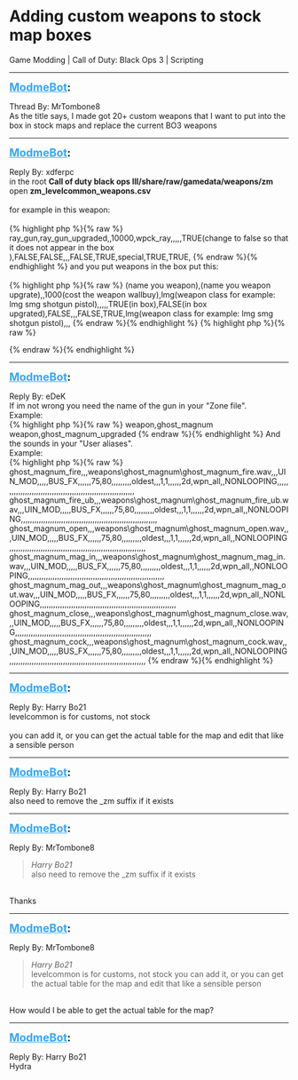 # Adding custom weapons to stock map boxes
Game Modding | Call of Duty: Black Ops 3 | Scripting

---
<strong style="font-size: 1.4em;"><span style="text-decoration: underline;text-decoration-color: #34a7f9;"><span style="color:#34a7f9;">ModmeBot</span></span>:</strong>

<p>Thread By: MrTombone8<br />As the title says, I made got 20+ custom weapons that I want to put into the box in stock maps and replace the current BO3 weapons</p>

---
<strong style="font-size: 1.4em;"><span style="text-decoration: underline;text-decoration-color: #34a7f9;"><span style="color:#34a7f9;">ModmeBot</span></span>:</strong>

<p>Reply By: xdferpc<br />in the root <strong>Call of duty black ops III/share/raw/gamedata/weapons/zm</strong><br />open <strong>zm_levelcommon_weapons.csv</strong><br /> <br />for example in this weapon:<br /> <br />{% highlight php %}{% raw %}
ray_gun,ray_gun_upgraded,,10000,wpck_ray,,,,,TRUE(change to false so that it does not appear in the box ),FALSE,FALSE,,,FALSE,TRUE,special,TRUE,TRUE,
{% endraw %}{% endhighlight %}
and you put weapons in the box put this:<br /> <br />{% highlight php %}{% raw %}
(name you weapon),(name you weapon upgrate),,1000(cost the weapon wallbuy),lmg(weapon class for example: lmg smg shotgun pistol),,,,,TRUE(in box),FALSE(in box upgrated),FALSE,,,FALSE,TRUE,lmg(weapon class for example: lmg smg shotgun pistol),,,
{% endraw %}{% endhighlight %}
{% highlight php %}{% raw %}

{% endraw %}{% endhighlight %}
</p>

---
<strong style="font-size: 1.4em;"><span style="text-decoration: underline;text-decoration-color: #34a7f9;"><span style="color:#34a7f9;">ModmeBot</span></span>:</strong>

<p>Reply By: eDeK<br />If im not wrong you need the name of the gun in your &quot;Zone file&quot;.<br />Example:<br />{% highlight php %}{% raw %}
weapon,ghost_magnum
weapon,ghost_magnum_upgraded
{% endraw %}{% endhighlight %}
And the sounds in your &quot;User aliases&quot;.<br />Example:<br />{% highlight php %}{% raw %}
ghost_magnum_fire,,,weapons\ghost_magnum\ghost_magnum_fire.wav,,,UIN_MOD,,,,,BUS_FX,,,,,,75,80,,,,,,,,,oldest,,,1,1,,,,,,2d,wpn_all,,NONLOOPING,,,,,,,,,,,,,,,,,,,,,,,,,,,,,,,,,,,,,,,,,,,,,,,,,,,,,,,,,,,,,
ghost_magnum_fire_ub,,,weapons\ghost_magnum\ghost_magnum_fire_ub.wav,,,UIN_MOD,,,,,BUS_FX,,,,,,75,80,,,,,,,,,oldest,,,1,1,,,,,,2d,wpn_all,,NONLOOPING,,,,,,,,,,,,,,,,,,,,,,,,,,,,,,,,,,,,,,,,,,,,,,,,,,,,,,,,,,,,,
ghost_magnum_open,,,weapons\ghost_magnum\ghost_magnum_open.wav,,,UIN_MOD,,,,,BUS_FX,,,,,,75,80,,,,,,,,,oldest,,,1,1,,,,,,2d,wpn_all,,NONLOOPING,,,,,,,,,,,,,,,,,,,,,,,,,,,,,,,,,,,,,,,,,,,,,,,,,,,,,,,,,,,,,
ghost_magnum_mag_in,,,weapons\ghost_magnum\ghost_magnum_mag_in.wav,,,UIN_MOD,,,,,BUS_FX,,,,,,75,80,,,,,,,,,oldest,,,1,1,,,,,,2d,wpn_all,,NONLOOPING,,,,,,,,,,,,,,,,,,,,,,,,,,,,,,,,,,,,,,,,,,,,,,,,,,,,,,,,,,,,,
ghost_magnum_mag_out,,,weapons\ghost_magnum\ghost_magnum_mag_out.wav,,,UIN_MOD,,,,,BUS_FX,,,,,,75,80,,,,,,,,,oldest,,,1,1,,,,,,2d,wpn_all,,NONLOOPING,,,,,,,,,,,,,,,,,,,,,,,,,,,,,,,,,,,,,,,,,,,,,,,,,,,,,,,,,,,,,
ghost_magnum_close,,,weapons\ghost_magnum\ghost_magnum_close.wav,,,UIN_MOD,,,,,BUS_FX,,,,,,75,80,,,,,,,,,oldest,,,1,1,,,,,,2d,wpn_all,,NONLOOPING,,,,,,,,,,,,,,,,,,,,,,,,,,,,,,,,,,,,,,,,,,,,,,,,,,,,,,,,,,,,,
ghost_magnum_cock,,,weapons\ghost_magnum\ghost_magnum_cock.wav,,,UIN_MOD,,,,,BUS_FX,,,,,,75,80,,,,,,,,,oldest,,,1,1,,,,,,2d,wpn_all,,NONLOOPING,,,,,,,,,,,,,,,,,,,,,,,,,,,,,,,,,,,,,,,,,,,,,,,,,,,,,,,,,,,,,
{% endraw %}{% endhighlight %}
</p>

---
<strong style="font-size: 1.4em;"><span style="text-decoration: underline;text-decoration-color: #34a7f9;"><span style="color:#34a7f9;">ModmeBot</span></span>:</strong>

<p>Reply By: Harry Bo21<br />levelcommon is for customs, not stock<br /> <br />you can add it, or you can get the actual table for the map and edit that like a sensible person</p>

---
<strong style="font-size: 1.4em;"><span style="text-decoration: underline;text-decoration-color: #34a7f9;"><span style="color:#34a7f9;">ModmeBot</span></span>:</strong>

<p>Reply By: Harry Bo21<br />also need to remove the _zm suffix if it exists</p>

---
<strong style="font-size: 1.4em;"><span style="text-decoration: underline;text-decoration-color: #34a7f9;"><span style="color:#34a7f9;">ModmeBot</span></span>:</strong>

<p>Reply By: MrTombone8<br /><blockquote><em>Harry Bo21</em><br />also need to remove the _zm suffix if it exists</blockquote><br /> Thanks</p>

---
<strong style="font-size: 1.4em;"><span style="text-decoration: underline;text-decoration-color: #34a7f9;"><span style="color:#34a7f9;">ModmeBot</span></span>:</strong>

<p>Reply By: MrTombone8<br /><blockquote><em>Harry Bo21</em><br />levelcommon is for customs, not stock   you can add it, or you can get the actual table for the map and edit that like a sensible person</blockquote><br /> How would I be able to get the actual table for the map?</p>

---
<strong style="font-size: 1.4em;"><span style="text-decoration: underline;text-decoration-color: #34a7f9;"><span style="color:#34a7f9;">ModmeBot</span></span>:</strong>

<p>Reply By: Harry Bo21<br />Hydra</p>
